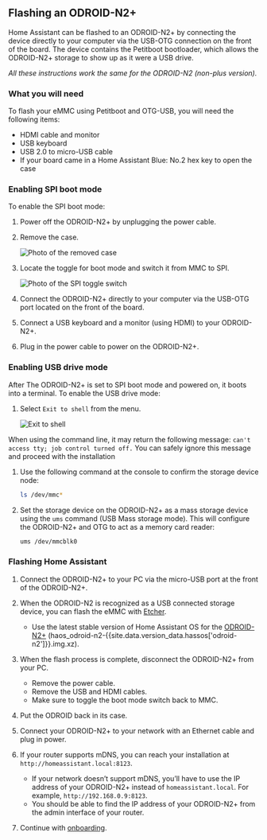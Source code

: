 ## Flashing an ODROID-N2+

Home Assistant can be flashed to an ODROID-N2+ by connecting the device directly to your computer via the USB-OTG connection on the front of the board. The device contains the Petitboot bootloader, which allows the ODROID-N2+ storage to show up as it were a USB drive.

_All these instructions work the same for the ODROID-N2 (non-plus version)._

### What you will need

To flash your eMMC using Petitboot and OTG-USB, you will need the following items:

- HDMI cable and monitor
- USB keyboard
- USB 2.0 to micro-USB cable
- If your board came in a Home Assistant Blue: No.2 hex key to open the case

### Enabling SPI boot mode

To enable the SPI boot mode:

1. Power off the ODROID-N2+ by unplugging the power cable.
1. Remove the case.

   ![Photo of the removed case](/images/hassio/screenshots/case-removed.jpg)

1. Locate the toggle for boot mode and switch it from MMC to SPI.

   ![Photo of the SPI toggle switch](/images/hassio/screenshots/toggle_spi.jpg)
   
1. Connect the ODROID-N2+ directly to your computer via the USB-OTG port located on the front of the board.
1. Connect a USB keyboard and a monitor (using HDMI) to your ODROID-N2+.
1. Plug in the power cable to power on the ODROID-N2+.

### Enabling USB drive mode

After The ODROID-N2+ is set to SPI boot mode and powered on, it boots into a terminal. To enable the USB drive mode:

1. Select `Exit to shell` from the menu.

   ![Exit to shell](/images/hassio/screenshots/exit-shell.png)

<div class='note'>

When using the command line, it may return the following message:
`can't access tty; job control turned off.`
You can safely ignore this message and proceed with the installation

</div>

1. Use the following command at the console to confirm the storage device node:

   ```bash
   ls /dev/mmc*
   ```

1. Set the storage device on the ODROID-N2+ as a mass storage device using the `ums` command (USB Mass storage mode).
This will configure the ODROID-N2+ and OTG to act as a memory card reader:

   ```bash
   ums /dev/mmcblk0
   ```

### Flashing Home Assistant

1. Connect the ODROID-N2+ to your PC via the micro-USB port at the front of the ODROID-N2+. 
1. When the ODROID-N2 is recognized as a USB connected storage device, you can flash the eMMC with [Etcher](https://www.balena.io/etcher/).
   - Use the latest stable version of Home Assistant OS for the [ODROID-N2+](https://github.com/home-assistant/operating-system/releases/download/{{site.data.version_data.hassos['odroid-n2']}}/haos_odroid-n2-{{site.data.version_data.hassos['odroid-n2']}}.img.xz) (haos_odroid-n2-{{site.data.version_data.hassos['odroid-n2']}}.img.xz).

1. When the flash process is complete, disconnect the ODROID-N2+ from your PC.
   - Remove the power cable.
   - Remove the USB and HDMI cables.
   - Make sure to toggle the boot mode switch back to MMC.

1. Put the ODROID back in its case.
1. Connect your ODROID-N2+ to your network with an Ethernet cable and plug in power.

1. If your router supports mDNS, you can reach your installation at `http://homeassistant.local:8123`. 
   - If your network doesn’t support mDNS, you’ll have to use the IP address of your ODROID-N2+ instead of `homeassistant.local`. For example, `http://192.168.0.9:8123`. 
   - You should be able to find the IP address of your ODROID-N2+ from the admin interface of your router.
1. Continue with [onboarding](/getting-started/onboarding/).